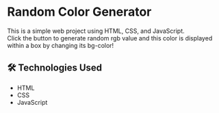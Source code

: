 #  Random Color Generator

This is a simple web project using HTML, CSS, and JavaScript.  
Click the button to generate random rgb value and this color is displayed within a box by changing its bg-color!


## 🛠️ Technologies Used

- HTML
- CSS
- JavaScript


